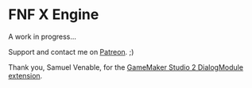 # FNF X Engine
A work in progress...

Support and contact me on [Patreon](https://www.patreon.com/infinityax). ;)

Thank you, Samuel Venable, for the [GameMaker Studio 2 DialogModule extension](https://dialogmodule.weebly.com).
